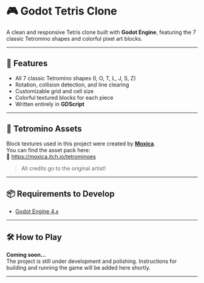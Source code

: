 # 🎮 Godot Tetris Clone

A clean and responsive Tetris clone built with **Godot Engine**, featuring the 7 classic Tetromino shapes and colorful pixel art blocks.

---

## 🚀 Features

- All 7 classic Tetromino shapes (I, O, T, L, J, S, Z)
- Rotation, collision detection, and line clearing
- Customizable grid and cell size
- Colorful textured blocks for each piece
- Written entirely in **GDScript**

---

## 🧱 Tetromino Assets

Block textures used in this project were created by [**Moxica**](https://itch.io/profile/moxica).  
You can find the asset pack here:  
🔗 https://moxica.itch.io/tetrominoes

> All credits go to the original artist!

---

## 📦 Requirements to Develop

- [Godot Engine 4.x](https://godotengine.org/download)

---

## 🛠️ How to Play

**Coming soon...**  
The project is still under development and polishing. Instructions for building and running the game will be added here shortly.

---
